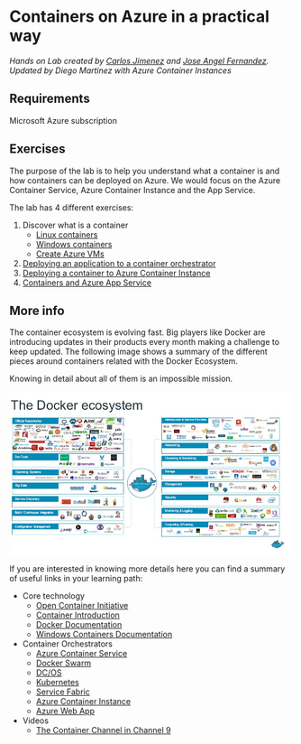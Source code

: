 # Containers on Azure in a practical way
*Hands on Lab created by [Carlos Jimenez](https://github.com/cjaliaga) and [Jose Angel Fernandez](https://github.com/jangelfdez). Updated by Diego Martinez with Azure Container Instances*

## Requirements
Microsoft Azure subscription

## Exercises
The purpose of the lab is to help you understand what a container is and how containers can be deployed on Azure. We would focus on the Azure Container Service, Azure Container Instance and the App Service. 

The lab has 4 different exercises:  
1. Discover what is a container
    -   [Linux containers](Containers%20on%20Azure%20in%20a%20practical%20way%20-%20Discover%20what%20is%20a%20container%20-%20Linux.md)
    -   [Windows containers](Containers%20on%20Azure%20in%20a%20practical%20way%20-%20Discover%20what%20is%20a%20container%20-%20Windows.md)
    -   [Create Azure VMs](Containers%20on%20Azure%20in%20a%20practical%20way%20-%20Discover%20what%20is%20a%20container%20-%20Azure%20VM.md)
2. [Deploying an application to a container orchestrator](Containers%20on%20Azure%20in%20a%20practical%20way%20-%20Deploying%20an%20application%20to%20a%20container%20orchestrator.md)
3. [Deploying a container to Azure Container Instance](Containers%20on%20Azure%20in%20a%20practical%20way%20-%20Deploying%20a%20container%20to%20Azure%20Container%20Instance.md)
4. [Containers and Azure App Service](Containers%20on%20Azure%20in%20a%20practical%20way%20-%20Containers%20and%20Azure%20App%20Service.md)

## More info
The container ecosystem is evolving fast. Big players like Docker are introducing updates in their products every month making a challenge to keep updated. The following image shows a summary of the different pieces around containers related with the Docker Ecosystem. 

Knowing in detail about all of them is an impossible mission.

![](media/Containers%20on%20Azure%20in%20a%20practical%20way/image1.png)
  
If you are interested in knowing more details here you can find a summary of useful links in your learning path: 
-	Core technology 
    -   [Open Container Initiative](https://www.opencontainers.org/)
    -	[Container Introduction](https://medium.com/flow-ci/introduction-to-containers-conceptpros-and-cons-orchestration-docker-and-other-alternatives-9a2f1b61132c)
    -	[Docker Documentation](https://docs.docker.com/)
    -  	[Windows Containers Documentation](https://docs.microsoft.com/enus/virtualization/windowscontainers/index)
-	Container Orchestrators 
    -   [Azure Container Service](https://docs.microsoft.com/en-us/azure/container-service/)
    -   [Docker Swarm](https://docs.docker.com/engine/swarm/)
    -   [DC/OS](https://docs.mesosphere.com/)
    -   [Kubernetes](https://kubernetes.io/docs/concepts/overview/what-is-kubernetes/)
    -   [Service Fabric](https://docs.microsoft.com/en-us/azure/service-fabric/)
    -   [Azure Container Instance](https://docs.microsoft.com/en-us/azure/container-instances/)
    -   [Azure Web App](https://docs.microsoft.com/en-us/azure/app-service-web/app-service-linux-intro)
-	Videos 
    -   [The Container Channel in Channel 9](https://channel9.msdn.com/Blogs/containers)
